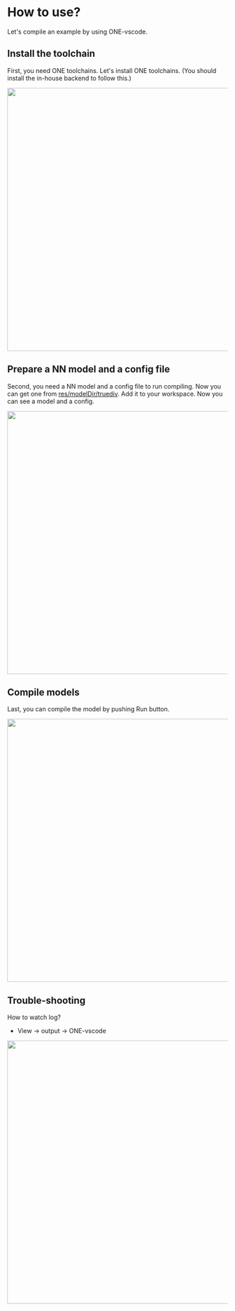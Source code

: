 # How to use?

Let's compile an example by using ONE-vscode.

## Install the toolchain

First, you need ONE toolchains. Let's install ONE toolchains. (You should install the in-house backend to follow this.)

<img src="https://user-images.githubusercontent.com/7223627/174947559-71ab213c-68c4-4700-bcec-e55f6a2203bf.gif" width=600 />

## Prepare a NN model and a config file

Second, you need a NN model and a config file to run compiling. Now you can get one from [res/modelDir/truediv](../res/modelDir/truediv/). Add it to your workspace. Now you can see a model and a config.

<img src="https://user-images.githubusercontent.com/10216715/174798969-eee44fea-bd71-4e6a-8e2c-9e1de37ad74a.gif" width=600 />

## Compile models

Last, you can compile the model by pushing Run button.

<img src="https://user-images.githubusercontent.com/10216715/174796457-4dae4a77-04e1-4e5c-9453-77ebfb65182a.gif" width=600 />

## Trouble-shooting

How to watch log?
- View -> output -> ONE-vscode

<img src="https://user-images.githubusercontent.com/10216715/174795531-9868f1e0-25ab-4ae3-bf65-fe8385a7ba76.gif" width=600 />

